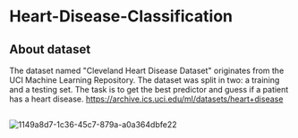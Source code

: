 # Heart-Disease-Classification
## About dataset
The dataset named "Cleveland Heart Disease Dataset" originates from the UCI Machine Learning Repository. The dataset was split in two: a training and a testing set. The task is to get the best predictor and guess if a patient has a heart disease.
https://archive.ics.uci.edu/ml/datasets/heart+disease
## 
![1149a8d7-1c36-45c7-879a-a0a364dbfe22](https://user-images.githubusercontent.com/79249217/219585977-089a8d7d-96d9-4b7d-87d6-e090d83a93e9.png)


